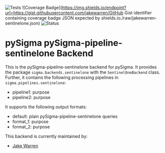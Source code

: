 ![Tests](https://github.com/jakewarren/sentinelone/actions/workflows/test.yml/badge.svg)
![Coverage Badge](https://img.shields.io/endpoint?url=https://gist.githubusercontent.com/jakewarren/GitHub Gist identifier containing coverage badge JSON expected by shields.io./raw/jakewarren-sentinelone.json)
![Status](https://img.shields.io/badge/Status-pre--release-orange)

# pySigma pySigma-pipeline-sentinelone Backend

This is the pySigma-pipeline-sentinelone backend for pySigma. It provides the package `sigma.backends.sentinelone` with the `SentinelOneBackend` class.
Further, it contains the following processing pipelines in `sigma.pipelines.sentinelone`:

* pipeline1: purpose
* pipeline2: purpose

It supports the following output formats:

* default: plain pySigma-pipeline-sentinelone queries
* format_1: purpose
* format_2: purpose

This backend is currently maintained by:

* [Jake Warren](https://github.com/jakewarren/)